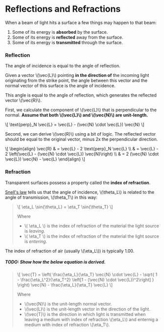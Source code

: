 # Reflections and Refractions
When a beam of light hits a surface a few things may happen to that beam:
1. Some of its energy is **absorbed** by the surface.
1. Some of its energy is **reflected** away from the surface.
1. Some of its energy is **transmitted** through the surface.

### Reflection
The angle of incidence is equal to the angle of reflection.

Given a vector \\(\vec{L}\\) pointing **in the direction of** the incoming light originating from the strike point, the angle between this vector and the normal vector of this surface is the angle of incidence.

This angle is equal to the angle of reflection, which generates the reflected vector \\(\vec{R}\\).

First, we calculate the component of \\(\vec{L}\\) that is perpendicular to the normal.  **Assume that both \\(\vec{L}\\) and \\(\vec{N}\\) are unit-length.**

\\[ \text{perp}_N \vec{L} = \vec{L} - (\vec{N} \cdot \vec{L}) \vec{N} \\]

Second, we can derive \\(\vec{R}\\) using a bit of logic.  The reflected vector should be equal to the original vector, minus 2x the perpendicular direction.

\\[
    \begin{align}
    \vec{R} & = \vec{L} - 2 \text{perp}_N \vec{L} \\\\
    & = \vec{L} - 2 \left(\vec{L} - (\vec{N} \cdot \vec{L}) \vec{N}\right) \\\\
    & = 2 (\vec{N} \cdot \vec{L}) \vec{N} - \vec{L}
    \end{align}
\\]


### Refraction
Transparent surfaces possess a property called the **index of refraction**.

[Snell's law](https://en.wikipedia.org/wiki/Snell%27s_law) tells us that the angle of incidence, \\(\theta_L\\) is related to the angle of transmission, \\(\theta_T\\) in this way:

> \\[ \eta_L \sin{\theta_L} = \eta_T \sin{\theta_T} \\]
>
> Where
> * \\( \eta_L \\) is the index of refraction of the material the light source is _leaving_.
> * \\( \eta_T \\) is the index of refraction of the material the light source is _entering_.

The index of refraction of air (usually \\(\eta_L\\)) is typically 1.00.

##### TODO: Show how the below equation is derived.

> \\[ \vec{T} =
> \left(
>   \frac{\eta_L}{\eta_T} \vec{N} \cdot \vec{L} -
>   \sqrt{
>       1 - \frac{\eta_L^2}{\eta_T^2}
>       \left[1 - (\vec{N} \cdot \vec{L})^2\right]
>   }
> \right)
> \vec{N} - \frac{\eta_L}{\eta_T} \vec{L}
> \\]
>
> Where
> * \\(\vec{N}\\) is the unit-length normal vector.
> * \\(\vec{L}\\) is the unit-length vector in the direction of the light.
> * \\(\vec{T}\\) is the direction in which light is transmitted when leaving a medium with index of refraction \\(\eta_L\\) and enternig a medium with index of refraction \\(\eta_T\\).
